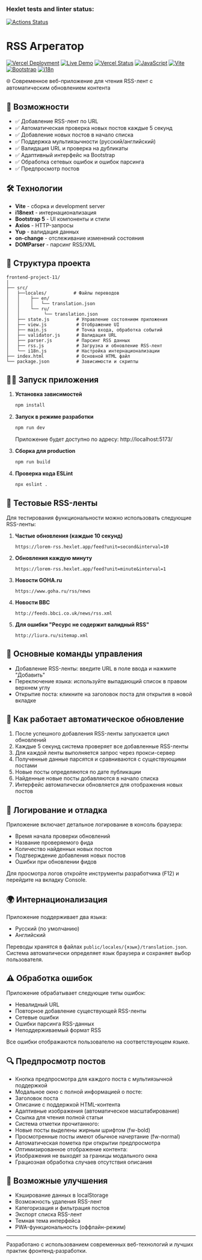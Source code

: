 ### Hexlet tests and linter status:
[![Actions Status](https://github.com/HellWorld89/frontend-project-11/actions/workflows/hexlet-check.yml/badge.svg)](https://github.com/HellWorld89/frontend-project-11/actions)

# RSS Агрегатор

[![Vercel Deployment](https://img.shields.io/badge/Deployed%20on-Vercel-black?style=for-the-badge&logo=vercel)](https://vercel.com)
[![Live Demo](https://img.shields.io/badge/Live%20Demo-Available-green?style=for-the-badge)](https://frontend-project-11-b8aromxhq-sapozhnikovls-projects.vercel.app)
[![Vercel Status](https://img.shields.io/static/v1?label=Vercel&message=Production&color=blue&logo=vercel)](https://frontend-project-11-b8aromxhq-sapozhnikovls-projects.vercel.app)
[![JavaScript](https://img.shields.io/badge/JavaScript-ES6+-yellow.svg)](https://developer.mozilla.org/ru/docs/Web/JavaScript)
[![Vite](https://img.shields.io/badge/Vite-Build%20Tool-646CFF.svg)](https://vitejs.dev/)
[![Bootstrap](https://img.shields.io/badge/Bootstrap-5.3-7952B3.svg)](https://getbootstrap.com/)
[![i18n](https://img.shields.io/badge/i18next-Translation-FF4785.svg)](https://www.i18next.com/)

🌐 Современное веб-приложение для чтения RSS-лент с автоматическим обновлением контента

## 🚀 Возможности

- ✅ Добавление RSS-лент по URL
- ✅ Автоматическая проверка новых постов каждые 5 секунд
- ✅ Добавление новых постов в начало списка
- ✅ Поддержка мультиязычности (русский/английский)
- ✅ Валидация URL и проверка на дубликаты
- ✅ Адаптивный интерфейс на Bootstrap
- ✅ Обработка сетевых ошибок и ошибок парсинга
- ✅ Предпросмотр постов

## 🛠 Технологии

- **Vite** - сборка и development server
- **i18next** - интернационализация
- **Bootstrap 5** - UI компоненты и стили
- **Axios** - HTTP-запросы
- **Yup** - валидация данных
- **on-change** - отслеживание изменений состояния
- **DOMParser** - парсинг RSS/XML

## 📁 Структура проекта

```
frontend-project-11/
│
├── src/
│   ├──locales/          # Файлы переводов
│   │    ├── en/
│   │    │   └── translation.json
│   │    └── ru/
│   │         └── translation.json
│   ├── state.js          # Управление состоянием приложения
│   ├── view.js           # Отображение UI
│   ├── main.js           # Точка входа, обработка событий
│   ├── validator.js      # Валидация URL
│   ├── parser.js         # Парсинг RSS данных
│   ├── rss.js            # Загрузка и обновление RSS-лент
│   └── i18n.js           # Настройка интернационализации
├── index.html            # Основной HTML файл
└── package.json          # Зависимости и скрипты
```

## 🏃‍♂️ Запуск приложения

1. **Установка зависимостей**
   ```bash
   npm install
   ```

2. **Запуск в режиме разработки**
   ```bash
   npm run dev
   ```
   Приложение будет доступно по адресу: http://localhost:5173/

3. **Сборка для production**
   ```bash
   npm run build
   ```

4. **Проверка кода ESLint**
   ```bash
   npx eslint .
   ```

## 🧪 Тестовые RSS-ленты

Для тестирования функциональности можно использовать следующие RSS-ленты:

1. **Частые обновления (каждые 10 секунд)**
   ```
   https://lorem-rss.hexlet.app/feed?unit=second&interval=10
   ```

2. **Обновления каждую минуту**
   ```
   https://lorem-rss.hexlet.app/feed?unit=minute&interval=1
   ```

3. **Новости GOHA.ru**
   ```
   https://www.goha.ru/rss/news
   ```

4. **Новости BBC**
   ```
   http://feeds.bbci.co.uk/news/rss.xml
   ```
5. **Для ошибки "Ресурс не содержит валидный RSS"**
   ```
   http://liura.ru/sitemap.xml
   ```

   
## 🔧 Основные команды управления

- Добавление RSS-ленты: введите URL в поле ввода и нажмите "Добавить"
- Переключение языка: используйте выпадающий список в правом верхнем углу
- Открытие поста: кликните на заголовок поста для открытия в новой вкладке

## 🎯 Как работает автоматическое обновление

1. После успешного добавления RSS-ленты запускается цикл обновлений
2. Каждые 5 секунд система проверяет все добавленные RSS-ленты
3. Для каждой ленты выполняется запрос через прокси-сервер
4. Полученные данные парсятся и сравниваются с существующими постами
5. Новые посты определяются по дате публикации
6. Найденные новые посты добавляются в начало списка
7. Интерфейс автоматически обновляется для отображения новых постов

## 📝 Логирование и отладка

Приложение включает детальное логирование в консоль браузера:
- Время начала проверки обновлений
- Название проверяемого фида
- Количество найденных новых постов
- Подтверждение добавления новых постов
- Ошибки при обновлении фидов

Для просмотра логов откройте инструменты разработчика (F12) и перейдите на вкладку Console.

## 🌍 Интернационализация

Приложение поддерживает два языка:
- Русский (по умолчанию)
- Английский

Переводы хранятся в файлах `public/locales/{язык}/translation.json`. Система автоматически определяет язык браузера и сохраняет выбор пользователя.

## ⚠️ Обработка ошибок

Приложение обрабатывает следующие типы ошибок:
- Невалидный URL
- Повторное добавление существующей RSS-ленты
- Сетевые ошибки
- Ошибки парсинга RSS-данных
- Неподдерживаемый формат RSS

Все ошибки отображаются пользователю на соответствующем языке.

## 🔍 Предпросмотр постов

- Кнопка предпросмотра для каждого поста с мультиязычной поддержкой
- Модальное окно с полной информацией о посте:
- Заголовок поста
- Описание с поддержкой HTML-контента
- Адаптивные изображения (автоматическое масштабирование)
- Ссылка для чтения полной статьи
- Система отметки прочитанного:
- Новые посты выделены жирным шрифтом (fw-bold)
- Просмотренные посты имеют обычное начертание (fw-normal)
- Автоматическая пометка при открытии предпросмотра
- Оптимизированное отображение контента:
- Изображения не выходят за границы модального окна
- Грациозная обработка случаев отсутствия описания

## 🔮 Возможные улучшения

- Кэширование данных в localStorage
- Возможность удаления RSS-лент
- Категоризация и фильтрация постов
- Экспорт списка RSS-лент
- Темная тема интерфейса
- PWA-функциональность (оффлайн-режим)

---

Разработано с использованием современных веб-технологий и лучших практик фронтенд-разработки.